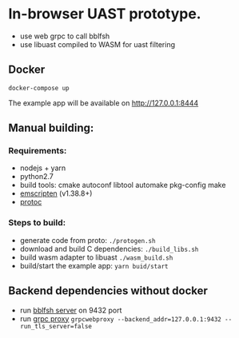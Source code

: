 # In-browser UAST prototype.

* use web grpc to call bblfsh
* use libuast compiled to WASM for uast filtering

## Docker

```
docker-compose up
```

The example app will be available on http://127.0.0.1:8444

## Manual building:

### Requirements:

* nodejs + yarn
* python2.7
* build tools: cmake autoconf libtool automake pkg-config make
* [emscripten](http://kripken.github.io/emscripten-site/) (v1.38.8+)
* [protoc](https://github.com/google/protobuf)

### Steps to build:

* generate code from proto: `./protogen.sh`
* download and build C dependencies: `./build_libs.sh`
* build wasm adapter to libuast `./wasm_build.sh`
* build/start the example app: `yarn buid/start`

## Backend dependencies without docker

* run [bblfsh server](https://github.com/bblfsh/bblfshd/) on 9432 port
* run [grpc proxy](https://github.com/improbable-eng/grpc-web/tree/master/go/grpcwebproxy) `grpcwebproxy --backend_addr=127.0.0.1:9432 --run_tls_server=false`